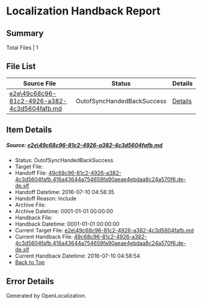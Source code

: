 # <a name='report-top'></a> Localization Handback Report

## Summary
 Total Files | 1

## File List
 Source File | Status | Details 
 ----------- | ------ | ------- 
 [e2e\49c68c96-81c2-4926-a382-4c3d5604fafb.md](https://github.com/OpenLocalizationTestOrg/oltest/blob/d2e85ec952de8ef4ddc84528dc20b188e2a75170/e2e/49c68c96-81c2-4926-a382-4c3d5604fafb.md) | OutofSyncHandedBackSuccess | [Details](#b376856b350f7091ba75ea51985b0f786dbbfea44)

## Item Details
##### <a name='b376856b350f7091ba75ea51985b0f786dbbfea44'></a> Source: [e2e\49c68c96-81c2-4926-a382-4c3d5604fafb.md](https://github.com/OpenLocalizationTestOrg/oltest/blob/d2e85ec952de8ef4ddc84528dc20b188e2a75170/e2e/49c68c96-81c2-4926-a382-4c3d5604fafb.md)
* Status: OutofSyncHandedBackSuccess
* Target File: 
* Handoff File: [49c68c96-81c2-4926-a382-4c3d5604fafb.416a43644a754659fa90aeae4ebdaa8c24a570f6.de-de.xlf](https://github.com/OpenLocalizationTestOrg/olhandoff-e2e/blob/eeae391501058d2f8d705653dea58268b9f3f477/ol-handoff/OpenLocalizationTestOrg/oltest-dede-fly/ci/ht/49c68c96-81c2-4926-a382-4c3d5604fafb.416a43644a754659fa90aeae4ebdaa8c24a570f6.de-de.xlf)
* Handoff Datetime: 2016-07-10 04:58:35
* Handoff Reason: Include
* Archive File: 
* Archive Datetime: 0001-01-01 00:00:00
* Handback File: 
* Handback Datetime: 0001-01-01 00:00:00
* Current Target File: [e2e\49c68c96-81c2-4926-a382-4c3d5604fafb.md](https://github.com/OpenLocalizationTestOrg/oltest-dede-fly/blob/152778f6f14c151e0b090c1c61acf56fcdb069e3/e2e/49c68c96-81c2-4926-a382-4c3d5604fafb.md)
* Current Handback File: [49c68c96-81c2-4926-a382-4c3d5604fafb.416a43644a754659fa90aeae4ebdaa8c24a570f6.de-de.xlf](https://github.com/OpenLocalizationTestOrg/olhandback-e2e/blob/fe65847b5bcb4882049dbdf55af272aba1fbafe8/ol-handback/OpenLocalizationTestOrg/oltest-dede-fly/ci/ht/49c68c96-81c2-4926-a382-4c3d5604fafb.416a43644a754659fa90aeae4ebdaa8c24a570f6.de-de.xlf)
* Current Handback Datetime: 2016-07-10 04:58:54
* [Back to Top](#report-top)


## Error Details

Generated by OpenLocalization.

